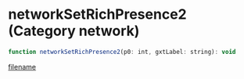 # networkSetRichPresence2 (Category network)

```js
function networkSetRichPresence2(p0: int, gxtLabel: string): void
```

[filename](networkSetRichPresence2_m.md ':include')